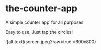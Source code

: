 # the-counter-app
A simple counter app for all purposes

Easy to use. Just tap the circles!

![alt text](screen.jpeg?raw=true =600x800)

